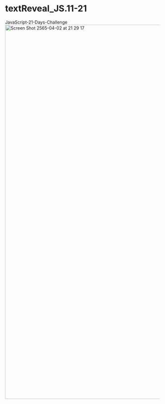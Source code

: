 # textReveal_JS.11-21
JavaScript-21-Days-Challenge
<img width="1218" alt="Screen Shot 2565-04-02 at 21 29 17" src="https://user-images.githubusercontent.com/89307294/161429745-ca99d3ef-263e-4cc9-8f05-1165e2b7e807.png">
